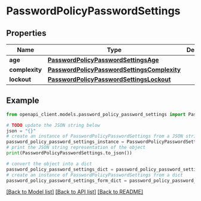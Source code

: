 # PasswordPolicyPasswordSettings


## Properties

Name | Type | Description | Notes
------------ | ------------- | ------------- | -------------
**age** | [**PasswordPolicyPasswordSettingsAge**](PasswordPolicyPasswordSettingsAge.md) |  | [optional] 
**complexity** | [**PasswordPolicyPasswordSettingsComplexity**](PasswordPolicyPasswordSettingsComplexity.md) |  | [optional] 
**lockout** | [**PasswordPolicyPasswordSettingsLockout**](PasswordPolicyPasswordSettingsLockout.md) |  | [optional] 

## Example

```python
from openapi_client.models.password_policy_password_settings import PasswordPolicyPasswordSettings

# TODO update the JSON string below
json = "{}"
# create an instance of PasswordPolicyPasswordSettings from a JSON string
password_policy_password_settings_instance = PasswordPolicyPasswordSettings.from_json(json)
# print the JSON string representation of the object
print(PasswordPolicyPasswordSettings.to_json())

# convert the object into a dict
password_policy_password_settings_dict = password_policy_password_settings_instance.to_dict()
# create an instance of PasswordPolicyPasswordSettings from a dict
password_policy_password_settings_form_dict = password_policy_password_settings.from_dict(password_policy_password_settings_dict)
```
[[Back to Model list]](../README.md#documentation-for-models) [[Back to API list]](../README.md#documentation-for-api-endpoints) [[Back to README]](../README.md)


